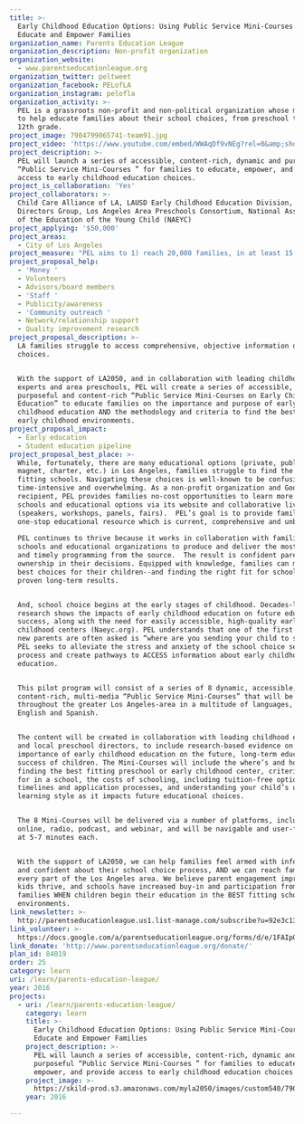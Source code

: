 ```yaml
---
title: >-
  Early Childhood Education Options: Using Public Service Mini-Courses to
  Educate and Empower Families
organization_name: Parents Education League
organization_description: Non-profit organization
organization_website:
  - www.parentseducationleague.org
organization_twitter: peltweet
organization_facebook: PELofLA
organization_instagram: pelofla
organization_activity: >-
  PEL is a grassroots non-profit and non-political organization whose mission is
  to help educate families about their school choices, from preschool through
  12th grade.
project_image: 7904799065741-team91.jpg
project_video: 'https://www.youtube.com/embed/WWAqDf9vNEg?rel=0&amp;showinfo=0'
project_description: >-
  PEL will launch a series of accessible, content-rich, dynamic and purposeful
  “Public Service Mini-Courses ” for families to educate, empower, and provide
  access to early childhood education choices.
project_is_collaboration: 'Yes'
project_collaborators: >-
  Child Care Alliance of LA, LAUSD Early Childhood Education Division, Westside
  Directors Group, Los Angeles Area Preschools Consortium, National Association
  of the Education of the Young Child (NAEYC)
project_applying: '$50,000'
project_areas:
  - City of Los Angeles
project_measure: "PEL aims to 1) reach 20,000 families, in at least 15 zip codes, within the next 12 months and 2) increase parent confidence, understanding, accessibility and satisfaction with their early childhood school choices. \n\nWe will use Google Analytics and tracking to gather data on our reach, and adjust our marketing and dissemination of materials accordingly throughout the year. We will also survey our users (before and after using the Mini-Courses) to gather the following quantitative and qualitative closed and open-ended data:\n\n-Number of families participating in the programs (viewing the Mini-Courses)\n-Increase in families discovery of new early childhood programs and schools \n-Increase in student success in chosen school or program\n-Increase in parental confidence with educational decisions and placement\n-Understanding factors that improved parental confidence\n-Families’ satisfaction with the content of the Mini-Courses, including ease of accessibility\n-Families' satisfaction with enrolled school\n-Collaborator satisfaction with the final Mini-Courses\n-Percent of families that seek additional resources and education about their school choices\n\t\t\t\t\t\nIn addition, we will gather feedback through small focus groups and one-on-one follow up."
project_proposal_help:
  - 'Money '
  - Volunteers
  - Advisors/board members
  - 'Staff '
  - Publicity/awareness
  - 'Community outreach '
  - Network/relationship support
  - Quality improvement research
project_proposal_description: >-
  LA families struggle to access comprehensive, objective information on  school
  choices.


  With the support of LA2050, and in collaboration with leading childhood
  experts and area preschools, PEL will create a series of accessible, dynamic,
  purposeful and content-rich “Public Service Mini-Courses on Early Childhood
  Education” to educate families on the importance and purpose of early
  childhood education AND the methodology and criteria to find the best fitting
  early childhood environments.
project_proposal_impact:
  - Early education
  - Student education pipeline
project_proposal_best_place: >-
  While, fortunately, there are many educational options (private, public,
  magnet, charter, etc.) in Los Angeles, families struggle to find the best
  fitting schools. Navigating these choices is well-known to be confusing,
  time-intensive and overwhelming. As a non-profit organization and Google-Grant
  recipient, PEL provides families no-cost opportunities to learn more about
  schools and educational options via its website and collaborative live events
  (speakers, workshops, panels, fairs).  PEL’s goal is to provide families a
  one-stop educational resource which is current, comprehensive and unbiased.
   
  PEL continues to thrive because it works in collaboration with families,
  schools and educational organizations to produce and deliver the most accurate
  and timely programming from the source.  The result is confident parents with
  ownership in their decisions. Equipped with knowledge, families can make the
  best choices for their children--and finding the right fit for schooling has
  proven long-term results. 


  And, school choice begins at the early stages of childhood. Decades-long
  research shows the impacts of early childhood education on future educational
  success, along with the need for easily accessible, high-quality early
  childhood centers (Naeyc.org). PEL understands that one of the first questions
  new parents are often asked is “where are you sending your child to school”?
  PEL seeks to alleviate the stress and anxiety of the school choice selection
  process and create pathways to ACCESS information about early childhood
  education.


  This pilot program will consist of a series of 8 dynamic, accessible,
  content-rich, multi-media “Public Service Mini-Courses” that will be broadcast
  throughout the greater Los Angeles-area in a multitude of languages, including
  English and Spanish.


  The content will be created in collaboration with leading childhood experts
  and local preschool directors, to include research-based evidence on the
  importance of early childhood education on the future, long-term educational
  success of children. The Mini-Courses will include the where’s and how’s of
  finding the best fitting preschool or early childhood center, criteria to look
  for in a school, the costs of schooling, including tuition-free options,
  timelines and application processes, and understanding your child’s unique
  learning style as it impacts future educational choices. 


  The 8 Mini-Courses will be delivered via a number of platforms, including
  online, radio, podcast, and webinar, and will be navigable and user-friendly
  at 5-7 minutes each.


  With the support of LA2050, we can help families feel armed with information
  and confident about their school choice process, AND we can reach families in
  every part of the Los Angeles area. We believe parent engagement improves,
  kids thrive, and schools have increased buy-in and participation from their
  families WHEN children begin their education in the BEST fitting school
  environments.
link_newsletter: >-
  http://parentseducationleague.us1.list-manage.com/subscribe?u=92e3c1313ad7a0f8de4694c77&id=b1438edf28
link_volunteer: >-
  https://docs.google.com/a/parentseducationleague.org/forms/d/e/1FAIpQLSdK16BKb3-lY6VmL0zcQIjgwwEWG338NrKHW8rrVwiTBhstKw/viewform
link_donate: 'http://www.parentseducationleague.org/donate/'
plan_id: 84019
order: 25
category: learn
uri: /learn/parents-education-league/
year: 2016
projects:
  - uri: /learn/parents-education-league/
    category: learn
    title: >-
      Early Childhood Education Options: Using Public Service Mini-Courses to
      Educate and Empower Families
    project_description: >-
      PEL will launch a series of accessible, content-rich, dynamic and
      purposeful “Public Service Mini-Courses ” for families to educate,
      empower, and provide access to early childhood education choices.
    project_image: >-
      https://skild-prod.s3.amazonaws.com/myla2050/images/custom540/7904799065741-team91.jpg
    year: 2016

---
```

